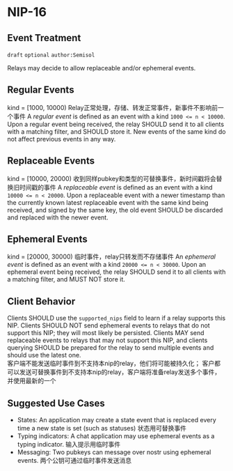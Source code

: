 NIP-16
======

Event Treatment
---------------

`draft` `optional` `author:Semisol`

Relays may decide to allow replaceable and/or ephemeral events.

Regular Events
------------------
kind = [1000, 10000) Relay正常处理，存储、转发正常事件，新事件不影响前一个事件
A *regular event* is defined as an event with a kind `1000 <= n < 10000`.
Upon a regular event being received, the relay SHOULD send it to all clients with a matching filter, and SHOULD store it. New events of the same kind do not affect previous events in any way.

Replaceable Events
------------------
kind = [10000, 20000) 收到同样pubkey和类型的可替换事件，新时间戳将会替换旧时间戳的事件
A *replaceable event* is defined as an event with a kind `10000 <= n < 20000`.
Upon a replaceable event with a newer timestamp than the currently known latest replaceable event with the same kind being received, and signed by the same key, the old event SHOULD be discarded and replaced with the newer event.

Ephemeral Events
----------------
kind = [20000, 30000) 临时事件，relay只转发而不存储事件
An *ephemeral event* is defined as an event with a kind `20000 <= n < 30000`.
Upon an ephemeral event being received, the relay SHOULD send it to all clients with a matching filter, and MUST NOT store it.

Client Behavior
---------------

Clients SHOULD use the `supported_nips` field to learn if a relay supports this NIP.  Clients SHOULD NOT send ephemeral events to relays that do not support this NIP; they will most likely be persisted.  Clients MAY send replaceable events to relays that may not support this NIP, and clients querying SHOULD be prepared for the relay to send multiple events and should use the latest one.  
客户端不能发送临时事件到不支持本nip的relay，他们将可能被持久化；
客户都可以发送可替换事件到不支持本nip的relay，客户端将准备relay发送多个事件，并使用最新的一个

Suggested Use Cases
-------------------

* States: An application may create a state event that is replaced every time a new state is set (such as statuses) 状态用可替换事件
* Typing indicators: A chat application may use ephemeral events as a typing indicator. 输入提示用临时事件
* Messaging: Two pubkeys can message over nostr using ephemeral events. 两个公钥可通过临时事件发送消息
